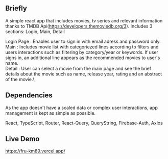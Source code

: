 ## Briefly

A simple react app that includes movies, tv series and relevant information thanks to TMDB Api(https://developers.themoviedb.org/3).
Includes 3 sections: Login, Main, Detail

Login Page : Enables user to sign in with email adress and password only.\
Main       : Includes movie list with categoriezed lines according to filters and users interactions such as filtering by category/year or keywords. If user signs in, an additional line appears as the recommended movies to user's name.\
Detail     : User can select a movie from the main page and see the brief details about the movie such as name, release year, rating and an abstract of the movie.\

## Dependencies

As the app doesn't have a scaled data or complex user interactions, app management is kept as simple as possible.

React, 
TypeScript, 
Router, 
React-Query, 
QueryString, 
Firebase-Auth, 
Axios

## Live Demo

https://fru-km89.vercel.app/
